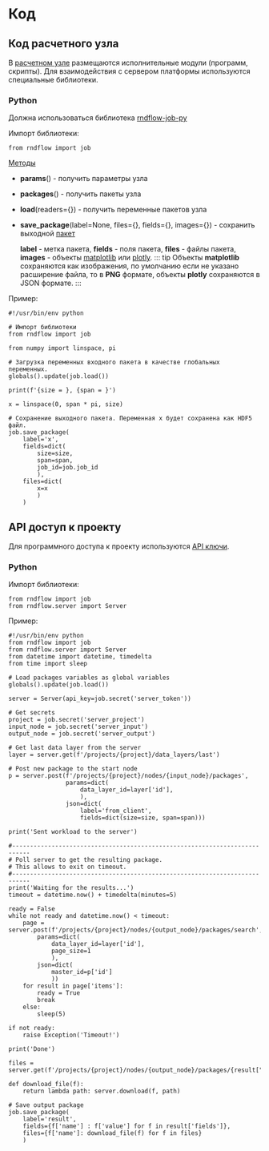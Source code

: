 # Код

## Код расчетного узла

В [расчетном узле](/docs/desc/nodes.md#расчетныи-узел) размещаются исполнительные модули (программ, скрипты).
Для взаимодействия с сервером платформы используются специальные библиотеки.

### Python

Должна использоваться библиотека [rndflow-job-py](https://github.com/rndflow/rndflow-job-py/tree/master/rndflow)

Импорт библиотеки:

```python:no-line-numbers
from rndflow import job
```

[Методы](https://github.com/rndflow/rndflow-job-py/blob/master/rndflow/job.py)

- **params**() - получить параметры узла
- **packages**() - получить пакеты узла
- **load**(readers={}) - получить переменные пакетов узла
- **save_package**(label=None, files={}, fields={}, images={}) - сохранить выходной [пакет](/docs/desc/package.md)

  **label** - метка пакета, **fields** - поля пакета, **files** - файлы пакета, **images** - объекты [matplotlib](https://matplotlib.org/) или [plotly](https://plotly.com/python/).
  ::: tip <span class="iconify" data-icon="mdi:information" style="color: #42b983; font-size: 24px;"></span>
  Объекты **matplotlib** сохраняются как изображения, по умолчанию если не указано расширение файла, то в **PNG** формате, объекты **plotly** сохраняются в JSON формате.
  :::

Пример:

```python:no-line-numbers
#!/usr/bin/env python

# Импорт библиотеки
from rndflow import job

from numpy import linspace, pi

# Загрузка переменных входного пакета в качестве глобальных переменных.
globals().update(job.load())

print(f'{size = }, {span = }')

x = linspace(0, span * pi, size)

# Сохранение выходного пакета. Переменная x будет сохранена как HDF5 файл.
job.save_package(
    label='x',
    fields=dict(
        size=size,
        span=span,
        job_id=job.job_id
        ),
    files=dict(
        x=x
        )
    )
```

## API доступ к проекту

Для программного доступа к проекту используются [API ключи](/docs/desc/api_keys.md).

### Python

Импорт библиотеки:

```python:no-line-numbers
from rndflow import job
from rndflow.server import Server
```

Пример:

```python:no-line-numbers
#!/usr/bin/env python
from rndflow import job
from rndflow.server import Server
from datetime import datetime, timedelta
from time import sleep

# Load packages variables as global variables
globals().update(job.load())

server = Server(api_key=job.secret('server_token'))

# Get secrets
project = job.secret('server_project')
input_node = job.secret('server_input')
output_node = job.secret('server_output')

# Get last data layer from the server
layer = server.get(f'/projects/{project}/data_layers/last')

# Post new package to the start node
p = server.post(f'/projects/{project}/nodes/{input_node}/packages',
                params=dict(
                    data_layer_id=layer['id'],
                    ),
                json=dict(
                    label='from_client',
                    fields=dict(size=size, span=span)))

print('Sent workload to the server')

#---------------------------------------------------------------------------
# Poll server to get the resulting package.
# This allows to exit on timeout.
#---------------------------------------------------------------------------
print('Waiting for the results...')
timeout = datetime.now() + timedelta(minutes=5)

ready = False
while not ready and datetime.now() < timeout:
    page = server.post(f'/projects/{project}/nodes/{output_node}/packages/search',
        params=dict(
            data_layer_id=layer['id'],
            page_size=1
            ),
        json=dict(
            master_id=p['id']
            ))
    for result in page['items']:
        ready = True
        break
    else:
        sleep(5)

if not ready:
    raise Exception('Timeout!')

print('Done')

files = server.get(f'/projects/{project}/nodes/{output_node}/packages/{result["id"]}/files')

def download_file(f):
    return lambda path: server.download(f, path)

# Save output package
job.save_package(
    label='result',
    fields={f['name'] : f['value'] for f in result['fields']},
    files={f['name']: download_file(f) for f in files}
    )
```
